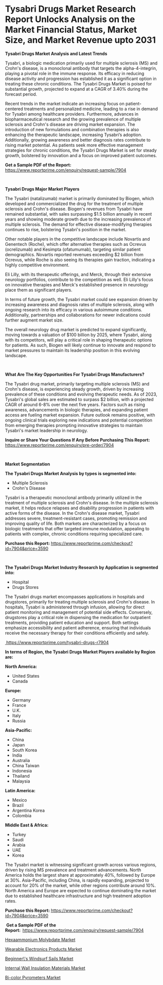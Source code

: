 <p><h1>Tysabri Drugs Market Research Report Unlocks Analysis on the Market Financial Status, Market Size, and Market Revenue upto 2031</h1></p><p><strong>Tysabri Drugs Market Analysis and Latest Trends</strong></p>
<p><p>Tysabri, a biologic medication primarily used for multiple sclerosis (MS) and Crohn's disease, is a monoclonal antibody that targets the alpha-4-integrin, playing a pivotal role in the immune response. Its efficacy in reducing disease activity and progression has established it as a significant option in treating these chronic conditions. The Tysabri Drugs Market is poised for substantial growth, projected to expand at a CAGR of 3.40% during the forecast period.</p><p>Recent trends in the market indicate an increasing focus on patient-centered treatments and personalized medicine, leading to a rise in demand for Tysabri among healthcare providers. Furthermore, advances in biopharmaceutical research and the growing prevalence of multiple sclerosis and Crohn's disease are driving market expansion. The introduction of new formulations and combination therapies is also enhancing the therapeutic landscape, increasing Tysabri’s adoption. Additionally, growing awareness and better diagnosis rates contribute to rising market potential. As patients seek more effective management strategies for chronic conditions, the Tysabri Drugs Market is set for steady growth, bolstered by innovation and a focus on improved patient outcomes.</p></p>
<p><strong>Get a Sample PDF of the Report:&nbsp;</strong> <a href="https://www.reportprime.com/enquiry/request-sample/7904">https://www.reportprime.com/enquiry/request-sample/7904</a></p>
<p>&nbsp;</p>
<p><strong>Tysabri Drugs Major Market Players</strong></p>
<p><p>The Tysabri (natalizumab) market is primarily dominated by Biogen, which developed and commercialized the drug for the treatment of multiple sclerosis and Crohn's disease. Biogen's revenues from Tysabri have remained substantial, with sales surpassing $1.5 billion annually in recent years and showing moderate growth due to the increasing prevalence of multiple sclerosis. The demand for effective disease-modifying therapies continues to rise, bolstering Tysabri's position in the market.</p><p>Other notable players in the competitive landscape include Novartis and Genentech (Roche), which offer alternative therapies such as Ocrevus (ocrelizumab) and Kesimpta (ofatumumab), targeting similar patient demographics. Novartis reported revenues exceeding $2 billion from Ocrevus, while Roche is also seeing its therapies gain traction, indicating a highly competitive environment.</p><p>Eli Lilly, with its therapeutic offerings, and Merck, through their extensive neurology portfolios, contribute to the competition as well. Eli Lilly's focus on innovative therapies and Merck's established presence in neurology place them as significant players.</p><p>In terms of future growth, the Tysabri market could see expansion driven by increasing awareness and diagnosis rates of multiple sclerosis, along with ongoing research into its efficacy in various autoimmune conditions. Additionally, partnerships and collaborations for newer indications could further augment market size.</p><p>The overall neurology drug market is predicted to expand significantly, moving towards a valuation of $100 billion by 2025, where Tysabri, along with its competitors, will play a critical role in shaping therapeutic options for patients. As such, Biogen will likely continue to innovate and respond to market pressures to maintain its leadership position in this evolving landscape.</p></p>
<p>&nbsp;</p>
<p><strong>What Are The Key Opportunities For Tysabri Drugs Manufacturers?</strong></p>
<p><p>The Tysabri drug market, primarily targeting multiple sclerosis (MS) and Crohn's disease, is experiencing steady growth, driven by increasing prevalence of these conditions and evolving therapeutic needs. As of 2023, Tysabri's global sales are estimated to surpass $2 billion, with a projected CAGR of around 6-8% over the next five years. Factors such as rising awareness, advancements in biologic therapies, and expanding patient access are fueling market expansion. Future outlook remains positive, with ongoing clinical trials exploring new indications and potential competition from emerging therapies prompting innovative strategies to maintain Tysabri's market leadership in neurology.</p></p>
<p><strong>Inquire or Share Your Questions If Any Before Purchasing This Report:</strong> <a href="https://www.reportprime.com/enquiry/pre-order/7904">https://www.reportprime.com/enquiry/pre-order/7904</a></p>
<p>&nbsp;</p>
<p><strong>Market Segmentation</strong></p>
<p><strong>The Tysabri Drugs Market Analysis by types is segmented into:</strong></p>
<p><ul><li>Multiple Sclerosis</li><li>Crohn's Disease</li></ul></p>
<p><p>Tysabri is a therapeutic monoclonal antibody primarily utilized in the treatment of multiple sclerosis and Crohn's disease. In the multiple sclerosis market, it helps reduce relapses and disability progression in patients with active forms of the disease. In the Crohn's disease market, Tysabri addresses severe, treatment-resistant cases, promoting remission and improving quality of life. Both markets are characterized by a focus on biologic treatments that offer targeted immune modulation, appealing to patients with complex, chronic conditions requiring specialized care.</p></p>
<p><strong>Purchase this Report:&nbsp;</strong><a href="https://www.reportprime.com/checkout?id=7904&price=3590">https://www.reportprime.com/checkout?id=7904&price=3590</a></p>
<p>&nbsp;</p>
<p><strong>The Tysabri Drugs Market Industry Research by Application is segmented into:</strong></p>
<p><ul><li>Hospital</li><li>Drugs Stores</li></ul></p>
<p><p>The Tysabri drugs market encompasses applications in hospitals and drugstores, primarily for treating multiple sclerosis and Crohn's disease. In hospitals, Tysabri is administered through infusion, allowing for direct patient monitoring and management of potential side effects. Conversely, drugstores play a critical role in dispensing the medication for outpatient treatments, providing patient education and support. Both settings emphasize accessibility and patient adherence, ensuring that individuals receive the necessary therapy for their conditions efficiently and safely.</p></p>
<p><a href="https://www.reportprime.com/tysabri-drugs-r7904">&nbsp;https://www.reportprime.com/tysabri-drugs-r7904</a></p>
<p><strong>In terms of Region, the Tysabri Drugs Market Players available by Region are:</strong></p>
<p>
    <p> <strong> North America: </strong>
        <ul>
            <li>United States</li>
            <li>Canada</li>
        </ul>
        </p> 
    <p> <strong> Europe: </strong>
        <ul>
            <li>Germany</li>
            <li>France</li>
            <li>U.K.</li>
            <li>Italy</li>
            <li>Russia</li>
        </ul>
        </p> 
    <p> <strong> Asia-Pacific: </strong>
        <ul>
            <li>China</li>
            <li>Japan</li>
            <li>South Korea</li>
            <li>India</li>
            <li>Australia</li>
            <li>China Taiwan</li>
            <li>Indonesia</li>
            <li>Thailand</li>
            <li>Malaysia</li>
        </ul>
        </p> 
    <p> <strong> Latin America: </strong>
        <ul>
            <li>Mexico</li>
            <li>Brazil</li>
            <li>Argentina Korea</li>
            <li>Colombia</li>
        </ul>
        </p> 
    <p> <strong> Middle East & Africa: </strong>
        <ul>
            <li>Turkey</li>
            <li>Saudi</li>
            <li>Arabia</li>
            <li>UAE</li>
            <li>Korea</li>
        </ul>
    </p>
    </p>
<p><p>The Tysabri market is witnessing significant growth across various regions, driven by rising MS prevalence and treatment advancements. North America holds the largest share at approximately 40%, followed by Europe at 30%. Asia-Pacific, including China, is rapidly expanding, projected to account for 20% of the market, while other regions contribute around 10%. North America and Europe are expected to continue dominating the market due to established healthcare infrastructure and high treatment adoption rates.</p></p>
<p><strong>Purchase this Report: </strong><a href="https://www.reportprime.com/checkout?id=7904&price=3590">https://www.reportprime.com/checkout?id=7904&price=3590</a></p>
<p>&nbsp;<strong>Get a Sample PDF of the Report:&nbsp;&nbsp;</strong><a href="https://www.reportprime.com/enquiry/request-sample/7904">https://www.reportprime.com/enquiry/request-sample/7904</a></p>
<p><strong></strong></p>
<p><p><a href="https://www.linkedin.com/pulse/hexaammonium-molybdate-market-indicators-size-regional-breakdown-i0fkf?trackingId=i2oVFfpsRGejNDGqPCdK3Q%3D%3D">Hexaammonium Molybdate Market</a></p><p><a href="https://medium.com/@loganunn65756/global-wearable-electronics-products-market-size-is-expected-to-reach-at-a-cagr-of-13-5-193d765ecc97">Wearable Electronics Products Market</a></p><p><a href="https://issuu.com/reportprime-2/docs/beginners-windsurf-sails-market-siz_bfab8951a993a8">Beginner\'s Windsurf Sails Market</a></p><p><a href="https://www.linkedin.com/pulse/global-internal-wall-insulation-materials-market-sector2024-z76lf?trackingId=uaiMNEzQSYm%2BzUMtH0P4hA%3D%3D">Internal Wall Insulation Materials Market</a></p><p><a href="https://issuu.com/reportprime-2/docs/bi-color-pyrometers-market-size-203_5ab42ef90a4b3e">Bi-color Pyrometers Market</a></p></p>
